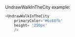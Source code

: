 UndrawWalkInTheCity example:
```js 
<UndrawWalkInTheCity
    primaryColor='#6c68fb'
    height= '250px'
    />
```